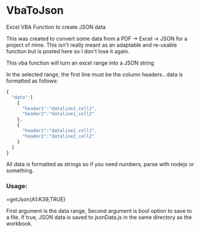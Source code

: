 # VbaToJson
Excel VBA Function to create JSON data

This was created to convert some data from a PDF -> Excel -> JSON for a project of mine.  This isn't really meant as an adaptable and re-usable function but is posted here so I don't lose it again.

This vba function will turn an excel range into a JSON string

In the selected range, the first line must be the column headers..
data is formatted as follows:
```javascript
{
  "data":[
    {
      "header1":"dataline1_cell1",
      "header2":"dataline1_cell2"
    },
    {
      "header1":"dataline2_cell1",
      "header2":"dataline2_cell2"    
    }
  ]
}
```
All data is formatted as strings so if you need numbers, parse with nodejs or something.

<h3>Usage:</h3> 
=getJson(A1:K39,TRUE)

First argument is the data range, Second argument is bool option to save to a file.  If true, JSON data is saved to jsonData.js in the same directory as the workbook.

